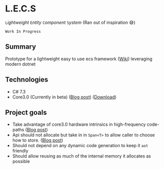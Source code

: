 # L.E.C.S
`L`*ightweight* `E`*ntity* `C`*omponent* `S`*ystem* (Ran out of inspiration 😅)

`Work In Progress`

## Summary
Prototype for a lightweight easy to use ecs framework ([Wiki](https://en.wikipedia.org/wiki/Entity%E2%80%93component%E2%80%93system))
leveraging modern dotnet

## Technologies
* C# 7.3
* Core3.0 (Currently in beta) ([Blog post](https://blogs.msdn.microsoft.com/dotnet/2018/10/04/update-on-net-core-3-0-and-net-framework-4-8/))
([Download](https://dotnet.microsoft.com/download/dotnet-core/3.0))

## Project goals
* Take advantage of core3.0 hardware intrinsics in high-frequency code-paths ([Blog post](https://blogs.msdn.microsoft.com/dotnet/2018/10/10/using-net-hardware-intrinsics-api-to-accelerate-machine-learning-scenarios/))
* Api should not allocate but take in in `Span<T>` to allow caller to choose how to store. ([Blog post](https://msdn.microsoft.com/magazine/mt814808.aspx))
* Should not depend on any dynamic code generation to keep it `aot` friendly
* Should allow reusing as much of the internal memory it allocates as possible
